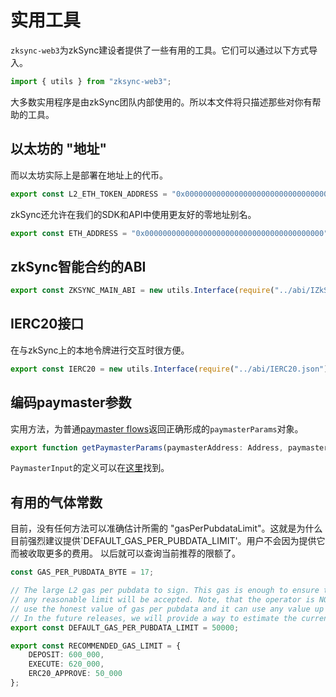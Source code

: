 # 实用工具

`zksync-web3`为zkSync建设者提供了一些有用的工具。它们可以通过以下方式导入。

```typescript
import { utils } from "zksync-web3";
```

大多数实用程序是由zkSync团队内部使用的。所以本文件将只描述那些对你有帮助的工具。

## 以太坊的 "地址"

而以太坊实际上是部署在地址上的代币。

```typescript
export const L2_ETH_TOKEN_ADDRESS = "0x000000000000000000000000000000000000800a";
```

zkSync还允许在我们的SDK和API中使用更友好的零地址别名。

```typescript
export const ETH_ADDRESS = "0x0000000000000000000000000000000000000000";
```

## zkSync智能合约的ABI

```typescript
export const ZKSYNC_MAIN_ABI = new utils.Interface(require("../abi/IZkSync.json"));
```

## IERC20接口

在与zkSync上的本地令牌进行交互时很方便。

```typescript
export const IERC20 = new utils.Interface(require("../abi/IERC20.json"));
```

## 编码paymaster参数

实用方法，为普通[paymaster flows](.../.../dev/developer-guides/aa.md#built-in-paymaster-flows)返回正确形成的`paymasterParams`对象。

```typescript
export function getPaymasterParams(paymasterAddress: Address, paymasterInput: PaymasterInput): PaymasterParams
```

`PaymasterInput`的定义可以在[这里](./types.md)找到。

## 有用的气体常数

目前，没有任何方法可以准确估计所需的 "gasPerPubdataLimit"。这就是为什么目前强烈建议提供`DEFAULT_GAS_PER_PUBDATA_LIMIT'。用户不会因为提供它而被收取更多的费用。
以后就可以查询当前推荐的限额了。

```typescript
const GAS_PER_PUBDATA_BYTE = 17;

// The large L2 gas per pubdata to sign. This gas is enough to ensure that
// any reasonable limit will be accepted. Note, that the operator is NOT required to
// use the honest value of gas per pubdata and it can use any value up to the one signed by the user.
// In the future releases, we will provide a way to estimate the current gasPerPubdata.
export const DEFAULT_GAS_PER_PUBDATA_LIMIT = 50000;

export const RECOMMENDED_GAS_LIMIT = {
    DEPOSIT: 600_000,
    EXECUTE: 620_000,
    ERC20_APPROVE: 50_000
};
```
